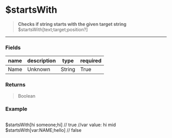 # **$startsWith**
> **Checks if string starts with the given target string** <br/>
> $startsWith[text;target;position?]
- - -

### Fields
| name | description | type | required |
|------|-------------|------|----------|
| Name | Unknown | String | True |

### Returns
> Boolean

### Example
> ```php
$startsWith[hi someone;hi] // true
//var value: hi mid
$startsWith[var:NAME;hello] // false
```